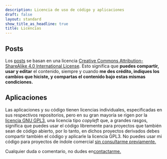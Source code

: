 ```yaml
---
description: Licencia de uso de código y aplicaciones
draft: false
layout: standard
show_title_as_headline: true
title: Licencias
---
```


## Posts
Los [posts](/blog/) se basan en una licencia [Creative Commons Attribution-ShareAlike 4.0 International License](http://creativecommons.org/licenses/by-sa/4.0/). Esto significa que **puedes compartir, usar y editar** el contenido, siempre y cuando **me des crédito, indiques los cambios que hiciste, y compartas el contenido bajo estas mismas condiciones.**

## Aplicaciones
Las aplicaciones y su código tienen licencias individuales, especificadas en sus respectivos repositorios, pero en su gran mayoría se rigen por la [licencia GNU GPL3](https://choosealicense.com/licenses/gpl-3.0/), una licencia tipo _copyleft_ que, a grandes rasgos, significa que puedes usar el código libremente para proyectos que también sean de código abierto, por lo tanto, en dichos proyectos derivados debes compartir también el código y aplicarle la licencia GPL3. No puedes usar mi código para proyectos de índole comercial [sin consultarme previamente.](/contacto/)

Cualquier duda o comentario, no dudes en[contactarme.](/contact/)